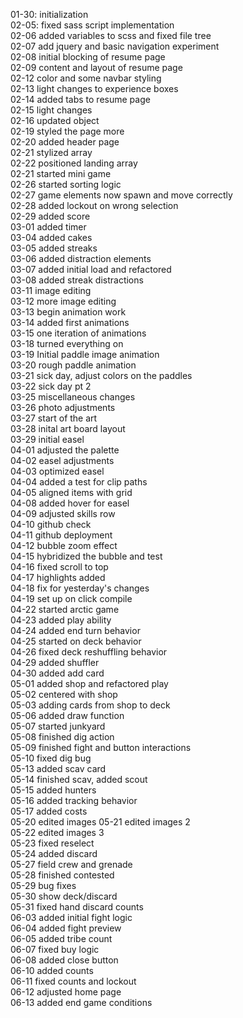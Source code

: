 01-30: initialization  
02-05: fixed sass script implementation  
02-06 added variables to scss and fixed file tree  
02-07 add jquery and basic navigation experiment  
02-08 initial blocking of resume page  
02-09 content and layout of resume page  
02-12 color and some navbar styling  
02-13 light changes to experience boxes  
02-14 added tabs to resume page  
02-15 light changes  
02-16 updated object  
02-19 styled the page more  
02-20 added header page  
02-21 stylized array  
02-22 positioned landing array  
02-21 started mini game  
02-26 started sorting logic  
02-27 game elements now spawn and move correctly  
02-28 added lockout on wrong selection  
02-29 added score  
03-01 added timer  
03-04 added cakes  
03-05 added streaks  
03-06 added distraction elements  
03-07 added initial load and refactored  
03-08 added streak distractions  
03-11 image editing  
03-12 more image editing  
03-13 begin animation work  
03-14 added first animations  
03-15 one iteration of animations  
03-18 turned everything on  
03-19 Initial paddle image animation  
03-20 rough paddle animation  
03-21 sick day, adjust colors on the paddles  
03-22 sick day pt 2  
03-25 miscellaneous changes  
03-26 photo adjustments  
03-27 start of the art  
03-28 inital art board layout  
03-29 initial easel  
04-01 adjusted the palette  
04-02 easel adjustments  
04-03 optimized easel  
04-04 added a test for clip paths  
04-05 aligned items with grid  
04-08 added hover for easel  
04-09 adjusted skills row  
04-10 github check  
04-11 github deployment  
04-12 bubble zoom effect  
04-15 hybridized the bubble and test  
04-16 fixed scroll to top  
04-17 highlights added  
04-18 fix for yesterday's changes  
04-19 set up on click compile  
04-22 started arctic game  
04-23 added play ability  
04-24 added end turn behavior  
04-25 started on deck behavior  
04-26 fixed deck reshuffling behavior  
04-29 added shuffler  
04-30 added add card  
05-01 added shop and refactored play  
05-02 centered with shop  
05-03 adding cards from shop to deck  
05-06 added draw function  
05-07 started junkyard  
05-08 finished dig action  
05-09 finished fight and button interactions  
05-10 fixed dig bug  
05-13 added scav card  
05-14 finished scav, added scout  
05-15 added hunters  
05-16 added tracking behavior  
05-17 added costs  
05-20 edited images
05-21 edited images 2  
05-22 edited images 3  
05-23 fixed reselect  
05-24 added discard  
05-27 field crew and grenade  
05-28 finished contested  
05-29 bug fixes  
05-30 show deck/discard  
05-31 fixed hand discard counts  
06-03 added initial fight logic  
06-04 added fight preview  
06-05 added tribe count  
06-07 fixed buy logic  
06-08 added close button  
06-10 added counts  
06-11 fixed counts and lockout  
06-12 adjusted home page  
06-13 added end game conditions  